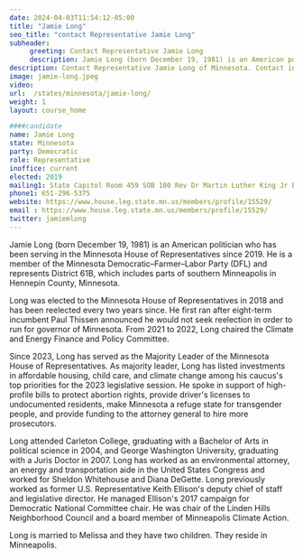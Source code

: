 ```yaml
---
date: 2024-04-03T11:54:12-05:00
title: "Jamie Long"
seo_title: "contact Representative Jamie Long"
subheader:
     greeting: Contact Representative Jamie Long
     description: Jamie Long (born December 19, 1981) is an American politician who has been serving in the Minnesota House of Representatives since 2019. He is a member of the Minnesota Democratic–Farmer–Labor Party (DFL) and represents District 61B, which includes parts of southern Minneapolis in Hennepin County, Minnesota.
description: Contact Representative Jamie Long of Minnesota. Contact information for Jamie Long includes email address, phone number, and mailing address.
image: jamie-long.jpeg
video:
url:  /states/minnesota/jamie-long/
weight: 1
layout: course_home

####candidate
name: Jamie Long
state: Minnesota
party: Democratic
role: Representative
inoffice: current
elected: 2019
mailing1: State Capitol Room 459 SOB 100 Rev Dr Martin Luther King Jr Blvd St. Paul, MN 55155-1298
phone1: 651-296-5375
website: https://www.house.leg.state.mn.us/members/profile/15529/
email : https://www.house.leg.state.mn.us/members/profile/15529/
twitter: jamiemlong
---
```


Jamie Long (born December 19, 1981) is an American politician who has been serving in the Minnesota House of Representatives since 2019. He is a member of the Minnesota Democratic–Farmer–Labor Party (DFL) and represents District 61B, which includes parts of southern Minneapolis in Hennepin County, Minnesota.

Long was elected to the Minnesota House of Representatives in 2018 and has been reelected every two years since. He first ran after eight-term incumbent Paul Thissen announced he would not seek reelection in order to run for governor of Minnesota. From 2021 to 2022, Long chaired the Climate and Energy Finance and Policy Committee.

Since 2023, Long has served as the Majority Leader of the Minnesota House of Representatives. As majority leader, Long has listed investments in affordable housing, child care, and climate change among his caucus's top priorities for the 2023 legislative session. He spoke in support of high-profile bills to protect abortion rights, provide driver's licenses to undocumented residents, make Minnesota a refuge state for transgender people, and provide funding to the attorney general to hire more prosecutors.

Long attended Carleton College, graduating with a Bachelor of Arts in political science in 2004, and George Washington University, graduating with a Juris Doctor in 2007. Long has worked as an environmental attorney, an energy and transportation aide in the United States Congress and worked for Sheldon Whitehouse and Diana DeGette. Long previously worked as former U.S. Representative Keith Ellison's deputy chief of staff and legislative director. He managed Ellison's 2017 campaign for Democratic National Committee chair. He was chair of the Linden Hills Neighborhood Council and a board member of Minneapolis Climate Action.

Long is married to Melissa and they have two children. They reside in Minneapolis.
